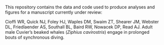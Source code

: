 This repository contains the data and code used to produce analyses and figures for a manuscript currently under review:

Cioffi WR, Quick NJ, Foley HJ, Waples DM, Swaim ZT, Shearer JM, Webster DL, Friedlaender AS, Southall BL, Baird RW, Nowacek DP, Read AJ. Adult male Cuvier’s beaked whales (*Ziphius cavirostris*) engage in prolonged bouts of synchronous diving.
